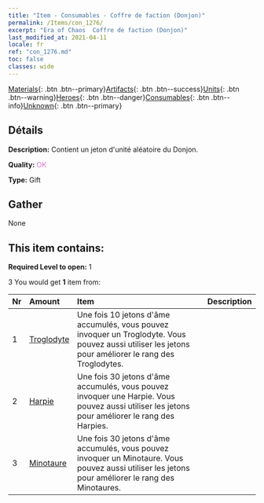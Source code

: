 ```yaml
---
title: "Item - Consumables - Coffre de faction (Donjon)"
permalink: /Items/con_1276/
excerpt: "Era of Chaos  Coffre de faction (Donjon)"
last_modified_at: 2021-04-11
locale: fr
ref: "con_1276.md"
toc: false
classes: wide
---
```

 [Materials](/fr/Items/){: .btn .btn--primary}[Artifacts](/fr/Items/Artifacts/){: .btn .btn--success}[Units](/fr/Items/Units/){: .btn .btn--warning}[Heroes](/fr/Items/Heroes/){: .btn .btn--danger}[Consumables](/fr/Items/Consumables/){: .btn .btn--info}[Unknown](/fr/Items/Unknown/){: .btn .btn--primary}

## Détails
 **Description:** Contient un jeton d'unité aléatoire du Donjon.

 **Quality:** <span style="color: #DA70D6">OK</span>

 **Type:** Gift

## Gather

  None

## This item contains:

 **Required Level to open:** 1

 3 You would get **1** item  from:

  | Nr | Amount |     Item    | Description |
  |:---|:-------|:------------|:-----------:|
  | 1 | [Troglodyte](/fr/Items/unt_244/) | Une fois 10 jetons d'âme accumulés, vous pouvez invoquer un Troglodyte. Vous pouvez aussi utiliser les jetons pour améliorer le rang des Troglodytes. | 
  | 2 | [Harpie](/fr/Items/unt_245/) | Une fois 30 jetons d'âme accumulés, vous pouvez invoquer une Harpie. Vous pouvez aussi utiliser les jetons pour améliorer le rang des Harpies. | 
  | 3 | [Minotaure](/fr/Items/unt_248/) | Une fois 30 jetons d'âme accumulés, vous pouvez invoquer un Minotaure. Vous pouvez aussi utiliser les jetons pour améliorer le rang des Minotaures. | 
